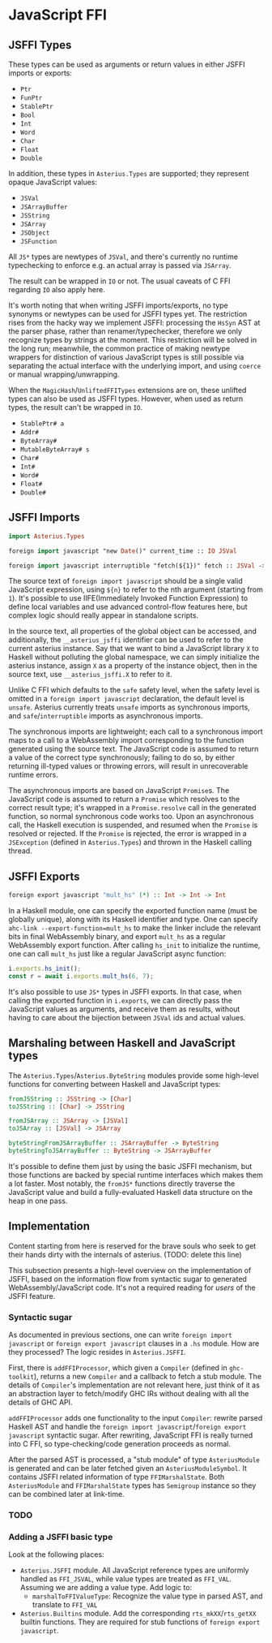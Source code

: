 # JavaScript FFI

## JSFFI Types

These types can be used as arguments or return values in either JSFFI imports or
exports:

* `Ptr`
* `FunPtr`
* `StablePtr`
* `Bool`
* `Int`
* `Word`
* `Char`
* `Float`
* `Double`

In addition, these types in `Asterius.Types` are supported; they represent
opaque JavaScript values:

* `JSVal`
* `JSArrayBuffer`
* `JSString`
* `JSArray`
* `JSObject`
* `JSFunction`

All `JS*` types are newtypes of `JSVal`, and there's currently no runtime
typechecking to enforce e.g. an actual array is passed via `JSArray`.

The result can be wrapped in `IO` or not. The usual caveats of C FFI regarding
`IO` also apply here.

It's worth noting that when writing JSFFI imports/exports, no type synonyms or
newtypes can be used for JSFFI types yet. The restriction rises from the hacky
way we implement JSFFI: processing the `HsSyn` AST at the parser phase, rather
than renamer/typechecker, therefore we only recognize types by strings at the
moment. This restriction will be solved in the long run; meanwhile, the common
practice of making newtype wrappers for distinction of various JavaScript types
is still possible via separating the actual interface with the underlying
import, and using `coerce` or manual wrapping/unwrapping.

When the `MagicHash`/`UnliftedFFITypes` extensions are on, these unlifted types
can also be used as JSFFI types. However, when used as return types, the result
can't be wrapped in `IO`.

* `StablePtr# a`
* `Addr#`
* `ByteArray#`
* `MutableByteArray# s`
* `Char#`
* `Int#`
* `Word#`
* `Float#`
* `Double#`

## JSFFI Imports

```haskell
import Asterius.Types

foreign import javascript "new Date()" current_time :: IO JSVal

foreign import javascript interruptible "fetch(${1})" fetch :: JSVal -> IO JSVal
```

The source text of `foreign import javascript` should be a single valid
JavaScript expression, using `${n}` to refer to the nth argument (starting from
`1`). It's possible to use IIFE(Immediately Invoked Function Expression) to
define local variables and use advanced control-flow features here, but complex
logic should really appear in standalone scripts.

In the source text, all properties of the global object can be accessed, and
additionally, the `__asterius_jsffi` identifier can be used to refer to the
current asterius instance. Say that we want to bind a JavaScript library `X` to
Haskell without polluting the global namespace, we can simply initialize the
asterius instance, assign `X` as a property of the instance object, then in the
source text, use `__asterius_jsffi.X` to refer to it.

Unlike C FFI which defaults to the `safe` safety level, when the safety level is
omitted in a `foreign import javascript` declaration, the default level is
`unsafe`. Asterius currently treats `unsafe` imports as synchronous imports, and
`safe`/`interruptible` imports as asynchronous imports.

The synchronous imports are lightweight; each call to a synchronous import maps
to a call to a WebAssembly import corresponding to the function generated using
the source text. The JavaScript code is assumed to return a value of the correct
type synchronously; failing to do so, by either returning ill-typed values or
throwing errors, will result in unrecoverable runtime errors.

The asynchronous imports are based on JavaScript `Promise`s. The JavaScript code
is assumed to return a `Promise` which resolves to the correct result type; it's
wrapped in a `Promise.resolve` call in the generated function, so normal
synchronous code works too. Upon an asynchronous call, the Haskell execution is
suspended, and resumed when the `Promise` is resolved or rejected. If the
`Promise` is rejected, the error is wrapped in a `JSException` (defined in
`Asterius.Types`) and thrown in the Haskell calling thread.

## JSFFI Exports

```haskell
foreign export javascript "mult_hs" (*) :: Int -> Int -> Int
```

In a Haskell module, one can specify the exported function name (must be
globally unique), along with its Haskell identifier and type. One can specify
`ahc-link --export-function=mult_hs` to make the linker include the relevant
bits in final WebAssembly binary, and export `mult_hs` as a regular WebAssembly
export function. After calling `hs_init` to initialize the runtime, one can call
`mult_hs` just like a regular JavaScript async function:

```javascript
i.exports.hs_init();
const r = await i.exports.mult_hs(6, 7);
```

It's also possible to use `JS*` types in JSFFI exports. In that case, when
calling the exported function in `i.exports`, we can directly pass the
JavaScript values as arguments, and receive them as results, without having to
care about the bijection between `JSVal` ids and actual values.

## Marshaling between Haskell and JavaScript types

The `Asterius.Types`/`Asterius.ByteString` modules provide some high-level
functions for converting between Haskell and JavaScript types:

```haskell
fromJSString :: JSString -> [Char]
toJSString :: [Char] -> JSString

fromJSArray :: JSArray -> [JSVal]
toJSArray :: [JSVal] -> JSArray

byteStringFromJSArrayBuffer :: JSArrayBuffer -> ByteString
byteStringToJSArrayBuffer :: ByteString -> JSArrayBuffer
```

It's possible to define them just by using the basic JSFFI mechanism, but those
functions are backed by special runtime interfaces which makes them a lot
faster. Most notably, the `fromJS*` functions directly traverse the JavaScript
value and build a fully-evaluated Haskell data structure on the heap in one
pass.

## Implementation

Content starting from here is reserved for the brave souls who seek to get their
hands dirty with the internals of asterius. (TODO: delete this line)

This subsection presents a high-level overview on the implementation of JSFFI, based on the information flow from syntactic sugar to generated WebAssembly/JavaScript code. It's not a required reading for *users* of the JSFFI feature.

### Syntactic sugar

As documented in previous sections, one can write `foreign import javascript` or `foreign export javascript` clauses in a `.hs` module. How are they processed? The logic resides in `Asterius.JSFFI`.

First, there is `addFFIProcessor`, which given a `Compiler` (defined in `ghc-toolkit`), returns a new `Compiler` and a callback to fetch a stub module. The details of `Compiler`'s implementation are not relevant here, just think of it as an abstraction layer to fetch/modify GHC IRs without dealing with all the details of GHC API.

`addFFIProcessor` adds one functionality to the input `Compiler`: rewrite parsed Haskell AST and handle the `foreign import javascript`/`foreign export javascript` syntactic sugar. After rewriting, JavaScript FFI is really turned into C FFI, so type-checking/code generation proceeds as normal.

After the parsed AST is processed, a "stub module" of type `AsteriusModule` is generated and can be later fetched given an `AsteriusModuleSymbol`. It contains JSFFI related information of type `FFIMarshalState`. Both `AsteriusModule` and `FFIMarshalState` types has `Semigroup` instance so they can be combined later at link-time.

### TODO

### Adding a JSFFI basic type

Look at the following places:

* `Asterius.JSFFI` module. All JavaScript reference types are uniformly handled as `FFI_JSVAL`, while value types are treated as `FFI_VAL`. Assuming we are adding a value type. Add logic to:
    * `marshalToFFIValueType`: Recognize the value type in parsed AST, and translate to `FFI_VAL`
* `Asterius.Builtins` module. Add the corresponding `rts_mkXX`/`rts_getXX` builtin functions. They are required for stub functions of `foreign export javascript`.
